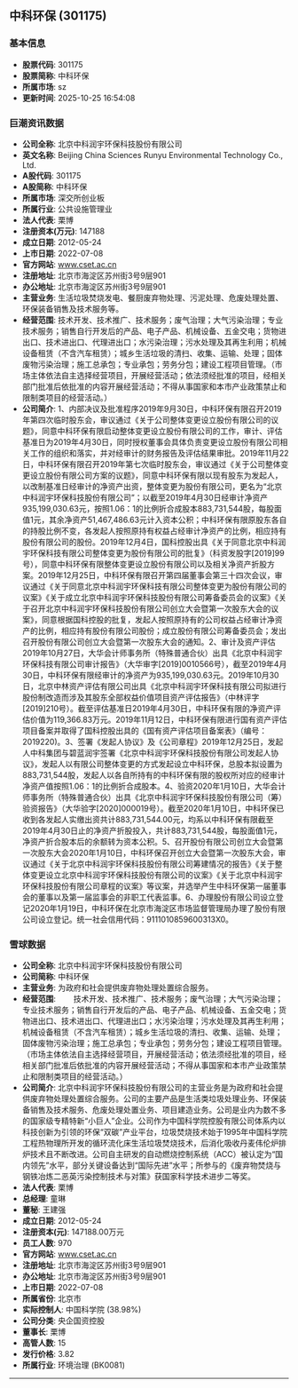 ## 中科环保 (301175)

### 基本信息

- **股票代码**: 301175
- **股票简称**: 中科环保
- **所属市场**: sz
- **更新时间**: 2025-10-25 16:54:08

### 巨潮资讯数据

- **公司全称**: 北京中科润宇环保科技股份有限公司
- **英文名称**: Beijing China Sciences Runyu Environmental Technology Co., Ltd.
- **A股代码**: 301175
- **A股简称**: 中科环保
- **所属市场**: 深交所创业板
- **所属行业**: 公共设施管理业
- **法人代表**: 栗博
- **注册资本(万元)**: 147188
- **成立日期**: 2012-05-24
- **上市日期**: 2022-07-08
- **官方网站**: www.cset.ac.cn
- **注册地址**: 北京市海淀区苏州街3号9层901
- **办公地址**: 北京市海淀区苏州街3号9层901
- **主营业务**: 生活垃圾焚烧发电、餐厨废弃物处理、污泥处理、危废处理处置、环保装备销售及技术服务等。
- **经营范围**: 技术开发、技术推广、技术服务；废气治理；大气污染治理；专业技术服务；销售自行开发后的产品、电子产品、机械设备、五金交电；货物进出口、技术进出口、代理进出口；水污染治理；污水处理及其再生利用；机械设备租赁（不含汽车租赁）；城乡生活垃圾的清扫、收集、运输、处理；固体废物污染治理；施工总承包；专业承包；劳务分包；建设工程项目管理。（市场主体依法自主选择经营项目，开展经营活动；依法须经批准的项目，经相关部门批准后依批准的内容开展经营活动；不得从事国家和本市产业政策禁止和限制类项目的经营活动。）
- **公司简介**: 1、内部决议及批准程序2019年9月30日，中科环保有限召开2019年第四次临时股东会，审议通过《关于公司整体变更设立股份有限公司的议题》，同意中科环保有限启动整体变更设立股份有限公司的工作，审计、评估基准日为2019年4月30日，同时授权董事会具体负责变更设立股份有限公司相关工作的组织和落实，并对经审计的财务报告及评估结果审批。2019年11月22日，中科环保有限召开2019年第七次临时股东会，审议通过《关于公司整体变更设立股份有限公司方案的议题》，同意中科环保有限以现有股东为发起人，以改制基准日经审计的净资产出资，整体变更为股份有限公司，更名为“北京中科润宇环保科技股份有限公司”；以截至2019年4月30日经审计净资产935,199,030.63元，按照1.06：1的比例折合成股本883,731,544股，每股面值1元，其余净资产51,467,486.63元计入资本公积；中科环保有限原股东各自的持股比例不变，各发起人按照原持有权益占经审计净资产的比例，相应持有股份有限公司的股份。2019年12月4日，国科控股出具《关于同意北京中科润宇环保科技有限公司整体变更为股份有限公司的批复》（科资发股字[2019]99号），同意中科环保有限整体变更设立股份有限公司以及相关净资产折股方案。2019年12月25日，中科环保有限召开第四届董事会第三十四次会议，审议通过《关于同意北京中科润宇环保科技有限公司整体变更为股份有限公司的议案》《关于成立北京中科润宇环保科技股份有限公司筹备委员会的议案》《关于召开北京中科润宇环保科技股份有限公司创立大会暨第一次股东大会的议案》，同意根据国科控股的批复，发起人按照原持有的公司权益占经审计净资产的比例，相应持有股份有限公司股份；成立股份有限公司筹备委员会；发出召开股份有限公司创立大会暨第一次股东大会的通知。2、审计及资产评估2019年10月27日，大华会计师事务所（特殊普通合伙）出具《北京中科润宇环保科技有限公司审计报告》（大华审字[2019]0010566号），截至2019年4月30日，中科环保有限经审计的净资产为935,199,030.63元。2019年10月30日，北京中林资产评估有限公司出具《北京中科润宇环保科技有限公司拟进行股份制改造而涉及其股东全部权益价值项目资产评估报告》（中林评字[2019]210号）。截至评估基准日2019年4月30日，中科环保有限的净资产评估价值为119,366.83万元。2019年11月12日，中科环保有限进行国有资产评估项目备案并取得了国科控股出具的《国有资产评估项目备案表》（编号：2019220)。3、签署《发起人协议》及《公司章程》2019年12月25日，发起人中科集团与碧蓝润宇签署《北京中科润宇环保科技股份有限公司发起人协议》，发起人以有限公司整体变更的方式发起设立中科环保，总股本拟设置为883,731,544股，发起人以各自所持有的中科环保有限的股权所对应的经审计净资产值按照1.06：1的比例折合成股本。4、验资2020年1月10日，大华会计师事务所（特殊普通合伙）出具《北京中科润宇环保科技股份有限公司（筹）验资报告》（大华验字[2020]000019号）。截至2020年1月10日，中科环保已收到各发起人实缴出资共计883,731,544.00元，均系以中科环保有限截至2019年4月30日止的净资产折股投入，共计883,731,544股，每股面值1元，净资产折合股本后的余额转为资本公积。5、召开股份有限公司创立大会暨第一次股东大会2020年1月10日，中科环保召开创立大会暨第一次股东大会，审议通过《关于北京中科润宇环保科技股份有限公司筹建情况的报告》《关于整体变更设立北京中科润宇环保科技股份有限公司的议案》《关于北京中科润宇环保科技股份有限公司章程的议案》等议案，并选举产生中科环保第一届董事会的董事以及第一届监事会的非职工代表监事。6、办理股份有限公司设立登记2020年1月19日，中科环保在北京市海淀区市场监督管理局办理了股份有限公司设立登记。统一社会信用代码：9111010859600313X0。

### 雪球数据

- **公司全称**: 北京中科润宇环保科技股份有限公司
- **公司简称**: 中科环保
- **主营业务**: 为政府和社会提供废弃物处理处置综合服务。
- **经营范围**: 　　技术开发、技术推广、技术服务；废气治理；大气污染治理；专业技术服务；销售自行开发后的产品、电子产品、机械设备、五金交电；货物进出口、技术进出口、代理进出口；水污染治理；污水处理及其再生利用；机械设备租赁（不含汽车租赁）；城乡生活垃圾的清扫、收集、运输、处理；固体废物污染治理；施工总承包；专业承包；劳务分包；建设工程项目管理。（市场主体依法自主选择经营项目，开展经营活动；依法须经批准的项目，经相关部门批准后依批准的内容开展经营活动；不得从事国家和本市产业政策禁止和限制类项目的经营活动。）
- **公司简介**: 北京中科润宇环保科技股份有限公司的主营业务是为政府和社会提供废弃物处理处置综合服务。公司的主要产品是生活类垃圾处理业务、环保装备销售及技术服务、危废处理处置业务、项目建造业务。公司是业内为数不多的国家级专精特新“小巨人”企业。公司作为中国科学院控股有限公司体系内以科技创新为引领的环保“双碳”产业平台，垃圾焚烧技术始于1995年中国科学院工程热物理所开发的循环流化床生活垃圾焚烧技术，后消化吸收丹麦伟伦炉排炉技术且不断改进。公司自主研发的自动燃烧控制系统（ACC）被认定为“国内领先”水平，部分关键设备达到“国际先进”水平；所参与的《废弃物焚烧与钢铁冶炼二恶英污染控制技术与对策》获国家科学技术进步二等奖。
- **法人代表**: 栗博
- **总经理**: 童琳
- **董秘**: 王建强
- **成立日期**: 2012-05-24
- **注册资本(元)**: 147188.00万元
- **员工人数**: 970
- **官方网站**: www.cset.ac.cn
- **注册地址**: 北京市海淀区苏州街3号9层901
- **办公地址**: 北京市海淀区苏州街3号9层901
- **上市日期**: 2022-07-08
- **所属省份**: 北京市
- **实际控制人**: 中国科学院 (38.98%)
- **公司分类**: 央企国资控股
- **董事长**: 栗博
- **高管人数**: 15
- **发行价格**: 3.82
- **所属行业**: 环境治理 (BK0081)

---